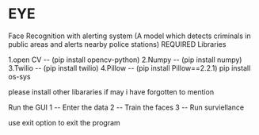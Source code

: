 # EYE
Face Recognition with alerting system (A model which detects criminals in public areas and alerts nearby police stations)
REQUIRED Libraries 

1.open CV -- (pip install opencv-python)
2.Numpy   -- (pip install numpy)
3.Twilio  -- (pip install twilio)
4.Pillow  -- (pip install Pillow==2.2.1)
pip install os-sys 
 
 please install other  libararies if may i have forgotten to mention 
 


Run the GUI 
 1 -- Enter the data
 2 -- Train the faces
 3 -- Run surviellance

 use exit option to exit the program
